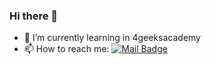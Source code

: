 ### Hi there 👋




- 🌱 I’m currently learning in 4geeksacademy
- 📫 How to reach me: [![Mail Badge](https://img.shields.io/badge/LinkedIn-0077B5?style=flat-square&logologo=linkedin&logoColor=white)](https://www.linkedin.com/in/oscar-urrutia-2b72911a0/)

